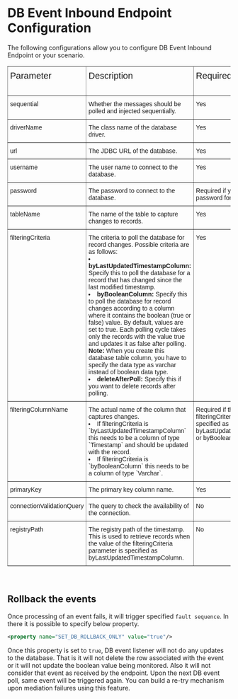 # DB Event Inbound Endpoint Configuration

The following configurations allow you to configure DB Event Inbound Endpoint or your scenario. 

<style type="text/css">
.tg  {border-collapse:collapse;border-spacing:0;}
.tg td{font-family:Arial, sans-serif;font-size:14px;padding:10px 5px;border-style:solid;border-width:1px;overflow:hidden;word-break:normal;border-color:black;}
.tg th{font-family:Arial, sans-serif;font-size:20px;font-weight:normal;padding:10px 5px;border-style:solid;border-width:1px;overflow:hidden;word-break:normal;border-color:black;}
.tg .tg-0pky{border-color:inherit;text-align:left;vertical-align:top}
</style>
<table class="tg">
  <tr>
    <th class="tg-0pky">Parameter</th>
    <th class="tg-0pky">Description</th>
    <th class="tg-0pky">Required</th>
    <th class="tg-0pky">Possible Values</th>
    <th class="tg-0pky">Default Value</th>
  </tr>
  <tr>
    <td class="tg-0pky">sequential</td>
    <td class="tg-0pky">Whether the messages should be polled and injected sequentially.</td>
    <td class="tg-0pky">Yes</td>
    <td class="tg-0pky">true , false</td>
    <td class="tg-0pky">TRUE</td>
  </tr>
  <tr>
    <td class="tg-0pky">driverName</td>
    <td class="tg-0pky">The class name of the database driver.</td>
    <td class="tg-0pky">Yes</td>
    <td class="tg-0pky">com.mysql.jdbc.Driver</td>
    <td class="tg-0pky">-</td>
  </tr>
  <tr>
    <td class="tg-0pky">url</td>
    <td class="tg-0pky">The JDBC URL of the database.</td>
    <td class="tg-0pky">Yes</td>
    <td class="tg-0pky">jdbc:mysql://&lt;HOST&gt;/&lt;DATABASE_NAME&gt;</td>
    <td class="tg-0pky">-</td>
  </tr>
  <tr>
    <td class="tg-0pky">username</td>
    <td class="tg-0pky">The user name to connect to the database.</td>
    <td class="tg-0pky">Yes</td>
    <td class="tg-0pky">-</td>
    <td class="tg-0pky">-</td>
  </tr>
  <tr>
    <td class="tg-0pky">password</td>
    <td class="tg-0pky">The password to connect to the database.</td>
    <td class="tg-0pky">Required if you have set a password for the database.</td>
    <td class="tg-0pky">-</td>
    <td class="tg-0pky">-</td>
  </tr>
  <tr>
    <td class="tg-0pky">tableName</td>
    <td class="tg-0pky">The name of the table to capture changes to records.</td>
    <td class="tg-0pky">Yes</td>
    <td class="tg-0pky">-</td>
    <td class="tg-0pky">-</td>
  </tr>
  <tr>
    <td class="tg-0pky">filteringCriteria</td>
    <td class="tg-0pky">The criteria to poll the database for record changes. Possible criteria are as follows:<br>
        <li><b>byLastUpdatedTimestampColumn:</b> Specify this to poll the database for a record that has changed since the last modified timestamp.</li>
        <li><b>byBooleanColumn:</b> Specify this to poll the database for record changes according to a column where it contains the boolean (true or false) value. By default, values are set to true. Each polling cycle takes only the records with the value true and updates it as false after polling. <b>Note:</b> When you create this database table column, you have to specify the data type as varchar instead of boolean data type.</li>
        <li><b>deleteAfterPoll:</b> Specify this if you want to delete records after polling.</li>
    </td>
    <td class="tg-0pky">Yes</td>
    <td class="tg-0pky">-</td>
    <td class="tg-0pky">-</td>
  </tr>
  <tr>
    <td class="tg-0pky">filteringColumnName</td>
    <td class="tg-0pky">The actual name of the column that captures changes.<br/>
        <li>If filteringCriteria is `byLastUpdatedTimestampColumn` this needs to be a column of type `Timestamp` and should be updated with the record.</li>
        <li>If filteringCriteria is `byBooleanColumn` this needs to be a column of type `Varchar`.</li>
    </td>
    <td class="tg-0pky">Required if the value of the filteringCriteria parameter is specified as byLastUpdatedTimestampColumn or byBooleanColumn</td>
    <td class="tg-0pky">-</td>
    <td class="tg-0pky">-</td>
  </tr>
  <tr>
    <td class="tg-0pky">primaryKey</td>
    <td class="tg-0pky">The primary key column name.</td>
    <td class="tg-0pky">Yes</td>
    <td class="tg-0pky">ID</td>
    <td class="tg-0pky">-</td>
  </tr>
  <tr>
    <td class="tg-0pky">connectionValidationQuery</td>
    <td class="tg-0pky">The query to check the availability of the connection.</td>
    <td class="tg-0pky">No</td>
    <td class="tg-0pky">SELECT 1</td>
    <td class="tg-0pky">SELECT 1</td>
  </tr>
  <tr>
    <td class="tg-0pky">registryPath</td>
    <td class="tg-0pky">The registry path of the timestamp. This is used to retrieve records when the value of the filteringCriteria parameter is specified as byLastUpdatedTimestampColumn.</td>
    <td class="tg-0pky">No</td>
    <td class="tg-0pky">-</td>
    <td class="tg-0pky">Name of the Inbound Endpo</td>
  </tr>
</table>

<br/>

## Rollback the events

Once processing of an event fails, it will trigger specified `fault sequence`. In there it is possible to specify below property. 
```xml
<property name="SET_DB_ROLLBACK_ONLY" value="true"/>
```
Once this property is set to `true`, DB event listener will not do any updates to the database. That is it will not delete the row associated with the event or it will not update the boolean value being monitored. Also it will not consider that event as received by the endpoint. Upon the next DB event poll, same event will be triggered again. You can build a re-try mechanism upon mediation failures using this feature. 